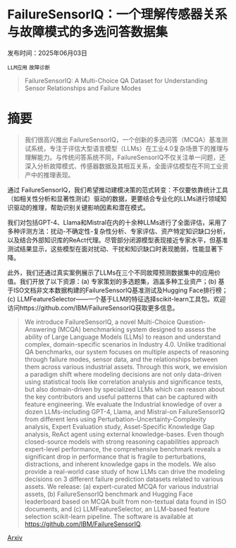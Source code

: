 # FailureSensorIQ：一个理解传感器关系与故障模式的多选问答数据集

发布时间：2025年06月03日

`LLM应用` `故障诊断`

> FailureSensorIQ: A Multi-Choice QA Dataset for Understanding Sensor Relationships and Failure Modes

# 摘要

> 我们很高兴推出 FailureSensorIQ，一个创新的多选问答（MCQA）基准测试系统，专注于评估大型语言模型（LLMs）在工业4.0复杂场景下的推理与理解能力。与传统问答系统不同，FailureSensorIQ不仅关注单一问题，还深入分析故障模式、传感器数据及其相互关系，全面评估模型在不同工业资产中的推理表现。

通过 FailureSensorIQ，我们希望推动建模决策的范式转变：不仅要依靠统计工具（如相关性分析和显著性测试）驱动的数据，更要结合专业化的LLMs进行领域知识驱动的推理，帮助识别关键影响因素和潜在模式。

我们对包括GPT-4、Llama和Mistral在内的十余种LLMs进行了全面评估，采用了多种评测方法：扰动-不确定性-复杂性分析、专家评估、资产特定知识缺口分析，以及结合外部知识库的ReAct代理。尽管部分闭源模型表现接近专家水平，但基准测试结果显示，这些模型在面对扰动、干扰和知识缺口时表现脆弱，性能显著下降。

此外，我们还通过真实案例展示了LLMs在三个不同故障预测数据集中的应用价值。我们开放了以下资源：(a) 专家策划的多选题集，涵盖多种工业资产；(b) 基于ISO文档非文本数据构建的FailureSensorIQ基准测试及Hugging Face排行榜；(c) LLMFeatureSelector——一个基于LLM的特征选择scikit-learn工具包。欢迎访问https://github.com/IBM/FailureSensorIQ获取更多信息。

> We introduce FailureSensorIQ, a novel Multi-Choice Question-Answering (MCQA) benchmarking system designed to assess the ability of Large Language Models (LLMs) to reason and understand complex, domain-specific scenarios in Industry 4.0. Unlike traditional QA benchmarks, our system focuses on multiple aspects of reasoning through failure modes, sensor data, and the relationships between them across various industrial assets. Through this work, we envision a paradigm shift where modeling decisions are not only data-driven using statistical tools like correlation analysis and significance tests, but also domain-driven by specialized LLMs which can reason about the key contributors and useful patterns that can be captured with feature engineering. We evaluate the Industrial knowledge of over a dozen LLMs-including GPT-4, Llama, and Mistral-on FailureSensorIQ from different lens using Perturbation-Uncertainty-Complexity analysis, Expert Evaluation study, Asset-Specific Knowledge Gap analysis, ReAct agent using external knowledge-bases. Even though closed-source models with strong reasoning capabilities approach expert-level performance, the comprehensive benchmark reveals a significant drop in performance that is fragile to perturbations, distractions, and inherent knowledge gaps in the models. We also provide a real-world case study of how LLMs can drive the modeling decisions on 3 different failure prediction datasets related to various assets. We release: (a) expert-curated MCQA for various industrial assets, (b) FailureSensorIQ benchmark and Hugging Face leaderboard based on MCQA built from non-textual data found in ISO documents, and (c) LLMFeatureSelector, an LLM-based feature selection scikit-learn pipeline. The software is available at https://github.com/IBM/FailureSensorIQ.

[Arxiv](https://arxiv.org/abs/2506.03278)